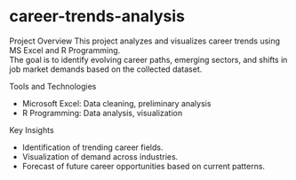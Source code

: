 # career-trends-analysis

 Project Overview
This project analyzes and visualizes career trends using MS Excel and R Programming.  
The goal is to identify evolving career paths, emerging sectors, and shifts in job market demands based on the collected dataset.

Tools and Technologies
- Microsoft Excel: Data cleaning, preliminary analysis
- R Programming: Data analysis, visualization
  
Key Insights
- Identification of trending career fields.
- Visualization of demand across industries.
- Forecast of future career opportunities based on current patterns.
